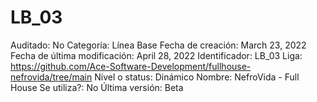 # LB_03

Auditado: No
Categoría: Línea Base
Fecha de creación: March 23, 2022
Fecha de última modificación: April 28, 2022
Identificador: LB_03
Liga: https://github.com/Ace-Software-Development/fullhouse-nefrovida/tree/main
Nivel o status: Dinámico
Nombre: NefroVida - Full House
Se utiliza?: No
Última versión: Beta